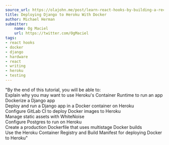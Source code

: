 ```yaml
---
source_url: https://olajohn.me/post/learn-react-hooks-by-building-a-recipesearch-app/
title: Deploying Django to Heroku With Docker
author: Michael Herman
submitter:
    name: Og Maciel
    url: https://twitter.com/OgMaciel
tags:
- react hooks
- docker
- django
- hardware
- react
- writing
- heroku
- testing
---
```


"By the end of this tutorial, you will be able to:\
Explain why you may want to use Heroku\'s Container Runtime to run an app\
Dockerize a Django app\
Deploy and run a Django app in a Docker container on Heroku\
Configure GitLab CI to deploy Docker images to Heroku\
Manage static assets with WhiteNoise\
Configure Postgres to run on Heroku\
Create a production Dockerfile that uses multistage Docker builds\
Use the Heroku Container Registry and Build Manifest for deploying Docker to Heroku" 
